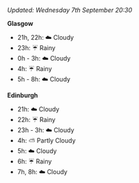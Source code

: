 *Updated: Wednesday 7th September 20:30*

**Glasgow**

* 21h, 22h: :cloud: Cloudy
* 23h: :umbrella: Rainy
* 0h - 3h: :cloud: Cloudy
* 4h: :umbrella: Rainy
* 5h - 8h: :cloud: Cloudy

**Edinburgh**

* 21h: :cloud: Cloudy
* 22h: :umbrella: Rainy
* 23h - 3h: :cloud: Cloudy
* 4h: :partly_sunny: Partly Cloudy
* 5h: :cloud: Cloudy
* 6h: :umbrella: Rainy
* 7h, 8h: :cloud: Cloudy
